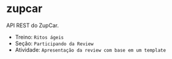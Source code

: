 # zupcar
API REST do ZupCar.

* Treino: `Ritos ágeis`
* Seção: `Participando da Review`
* Atividade: `Apresentação da review com base em um template`
